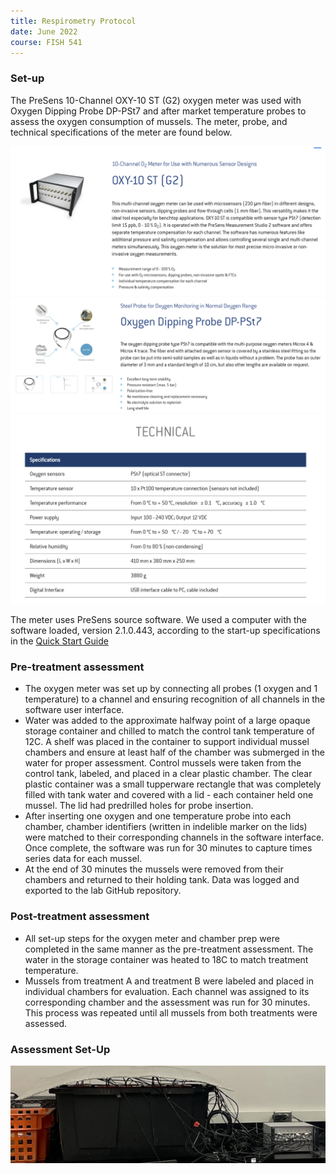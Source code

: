 ```yaml
---
title: Respirometry Protocol
date: June 2022
course: FISH 541
---
```


### Set-up
The PreSens 10-Channel OXY-10 ST (G2) oxygen meter was used with Oxygen Dipping Probe DP-PSt7 and after market temperature probes to assess the oxygen consumption of mussels. The meter, probe, and technical specifications of the meter are found below.

![image](https://github.com/afcoyle/fish541_lab/blob/main/methods/1_Respirometry/photos/Respirometer.PNG)
![image](https://github.com/afcoyle/fish541_lab/blob/main/methods/1_Respirometry/photos/O2probe.PNG)
![image](https://github.com/afcoyle/fish541_lab/blob/main/methods/1_Respirometry/photos/TechSpecs.PNG) 

The meter uses PreSens source software. We used a computer with the software loaded, version 2.1.0.443, according to the start-up specifications in the [Quick Start Guide](https://github.com/afcoyle/fish541_lab/blob/main/methods/1_Respirometry/PreSensQuickStartGuide.pdf)

### Pre-treatment assessment
* The oxygen meter was set up by connecting all probes (1 oxygen and 1 temperature) to a channel and ensuring recognition of all channels in the software user interface. 
* Water was added to the approximate halfway point of a large opaque storage container and chilled to match the control tank temperature of 12C. A shelf was placed in the container to support individual mussel chambers and ensure at least half of the chamber was submerged in the water for proper assessment. Control mussels were taken from the control tank, labeled, and placed in a clear plastic chamber. The clear plastic container was a small tupperware rectangle that was completely filled with tank water and covered with a lid - each container held one mussel. The lid had predrilled holes for probe insertion. 
* After inserting one oxygen and one temperature probe into each chamber, chamber identifiers (written in indelible marker on the lids) were matched to their corresponding channels in the software interface. Once complete, the software was run for 30 minutes to capture times series data for each mussel.
* At the end of 30 minutes the mussels were removed from their chambers and returned to their holding tank. Data was logged and exported to the lab GitHub repository.

### Post-treatment assessment
* All set-up steps for the oxygen meter and chamber prep were completed in the same manner as the pre-treatment assessment. The water in the storage container was heated to 18C to match treatment temperature. 
* Mussels from treatment A and treatment B were labeled and placed in individual chambers for evaluation. Each channel was assigned to its corresponding chamber and the assessment was run for 30 minutes. This process was repeated until all mussels from both treatments were assessed.

### Assessment Set-Up
![image](https://github.com/afcoyle/fish541_lab/blob/main/methods/1_Respirometry/photos/resptank.PNG)
